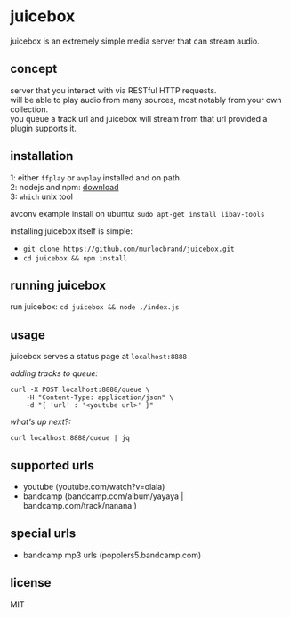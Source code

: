 # juicebox
juicebox is an extremely simple media server that can stream audio.

## concept
server that you interact with via RESTful HTTP requests.  
will be able to play audio from many sources, most notably from your own collection.  
you queue a track url and juicebox will stream from that url provided a plugin supports it.  

## installation
 1: either `ffplay` or `avplay` installed and on path.  
 2: nodejs and npm: [download](https://nodejs.org/en/download/)  
 3: `which` unix tool  

avconv example install on ubuntu: `sudo apt-get install libav-tools`

installing juicebox itself is simple:  
 - `git clone https://github.com/murlocbrand/juicebox.git`
 - `cd juicebox && npm install`

## running juicebox
run juicebox: `cd juicebox && node ./index.js`

## usage
juicebox serves a status page at `localhost:8888`  

*adding tracks to queue:*  
```
curl -X POST localhost:8888/queue \
	-H "Content-Type: application/json" \
	-d "{ 'url' : '<youtube url>' }"
```

*what's up next?:*
```
curl localhost:8888/queue | jq
```

## supported urls
 - youtube (youtube.com/watch?v=olala)
 - bandcamp (bandcamp.com/album/yayaya | bandcamp.com/track/nanana )

## special urls
 - bandcamp mp3 urls (popplers5.bandcamp.com)

## license
MIT
